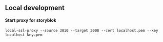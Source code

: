 ## Local development

#### Start proxy for storyblok

`local-ssl-proxy --source 3010 --target 3000 --cert localhost.pem --key localhost-key.pem`
